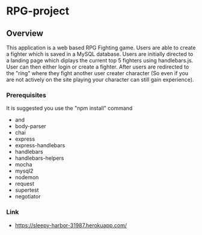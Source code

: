 # RPG-project
## Overview
This application is a web based RPG Fighting game. Users are able to create a fighter which is saved in a MySQL database. Users are initially directed to a landing page which diplays the current top 5 fighters using handlebars.js. User can then either login or create a fighter. After users are redirected to the "ring" where they fight another user creater character (So even if you are not actively on the site playing your character can still gain experience).
### Prerequisites
It is suggested you use the "npm install" command
* and
* body-parser
* chai
* express
* express-handlebars
* handlebars
* handlebars-helpers
* mocha
* mysql2
* nodemon
* request
* supertest
* negotiator
### Link
* https://sleepy-harbor-31987.herokuapp.com/
